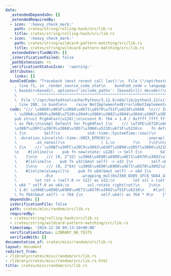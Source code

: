 ```yaml
---
data:
  _extendedDependsOn: []
  _extendedRequiredBy:
  - icon: ':heavy_check_mark:'
    path: crates/string/rolling-hash/src/lib.rs
    title: crates/string/rolling-hash/src/lib.rs
  - icon: ':heavy_check_mark:'
    path: crates/string/wildcard-pattern-matching/src/lib.rs
    title: crates/string/wildcard-pattern-matching/src/lib.rs
  _extendedVerifiedWith: []
  _isVerificationFailed: false
  _pathExtension: rs
  _verificationStatusIcon: ':warning:'
  attributes:
    links: []
  bundledCode: "Traceback (most recent call last):\n  File \"/opt/hostedtoolcache/Python/3.12.8/x64/lib/python3.12/site-packages/onlinejudge_verify/documentation/build.py\"\
    , line 71, in _render_source_code_stat\n    bundled_code = language.bundle(stat.path,\
    \ basedir=basedir, options={'include_paths': [basedir]}).decode()\n          \
    \         ^^^^^^^^^^^^^^^^^^^^^^^^^^^^^^^^^^^^^^^^^^^^^^^^^^^^^^^^^^^^^^^^^^^^^^^^^^^^^^^^^\n\
    \  File \"/opt/hostedtoolcache/Python/3.12.8/x64/lib/python3.12/site-packages/onlinejudge_verify/languages/rust.py\"\
    , line 288, in bundle\n    raise NotImplementedError\nNotImplementedError\n"
  code: "/// \u9AD8\u901F\u306A\u4E71\u6570\u751F\u6210\u5668  \n/// Zobrist Hash\
    \ \u306A\u3069\u306B\u7528\u3044\u3066\u3082\u3044\u3044\u306F\u305A\uFF1F\n#[derive(Clone)]\n\
    pub struct Pcg64Fast(u128);\n\nconst R: f64 = 1.0 / 0xffff_ffff_ffff_ffff_u64\
    \ as f64;\n\nimpl Default for Pcg64Fast {\n    /// \u73FE\u5728\u6642\u523B\u3092\
    \u30B7\u30FC\u30C9\u3068\u3057\u3066\u521D\u671F\u5316\n    fn default() -> Self\
    \ {\n        Self(\n            std::time::SystemTime::now()\n               \
    \ .duration_since(std::time::UNIX_EPOCH)\n                .unwrap()\n        \
    \        .as_nanos()\n                | 1,\n        )\n    }\n}\n\nimpl Pcg64Fast\
    \ {\n    /// \u30B7\u30FC\u30C9\u3092\u6307\u5B9A\u3057\u3066\u521D\u671F\u5316\
    \n    #[inline]\n    pub fn new(state: u128) -> Self {\n        Self(state | 1)\n\
    \    }\n\n    /// [0, 2^32) \u306E\u4E00\u69D8\u4E71\u6570\u3092\u751F\u6210\n\
    \    #[inline]\n    pub fn u32(&mut self) -> u32 {\n        self.u64() as u32\n\
    \    }\n\n    /// [0, 2^64) \u306E\u4E00\u69D8\u4E71\u6570\u3092\u751F\u6210\n\
    \    #[inline(always)]\n    pub fn u64(&mut self) -> u64 {\n        self.0 = self\n\
    \            .0\n            .wrapping_mul(0x2360_ED05_1FC6_5DA4_4385_DF64_9FCC_F645);\n\
    \        let rot = (self.0 >> 122) as u32;\n        let xsl = (self.0 >> 64) as\
    \ u64 ^ self.0 as u64;\n        xsl.rotate_right(rot)\n    }\n\n    /// [0.0,\
    \ 1.0) \u306E\u4E00\u69D8\u4E71\u6570\u3092\u751F\u6210\n    #[inline]\n    pub\
    \ fn f64(&mut self) -> f64 {\n        self.u64() as f64 * R\n    }\n}\n"
  dependsOn: []
  isVerificationFile: false
  path: crates/misc/random/src/lib.rs
  requiredBy:
  - crates/string/rolling-hash/src/lib.rs
  - crates/string/wildcard-pattern-matching/src/lib.rs
  timestamp: '2024-12-30 09:13:10+00:00'
  verificationStatus: LIBRARY_NO_TESTS
  verifiedWith: []
documentation_of: crates/misc/random/src/lib.rs
layout: document
redirect_from:
- /library/crates/misc/random/src/lib.rs
- /library/crates/misc/random/src/lib.rs.html
title: crates/misc/random/src/lib.rs
---
```

